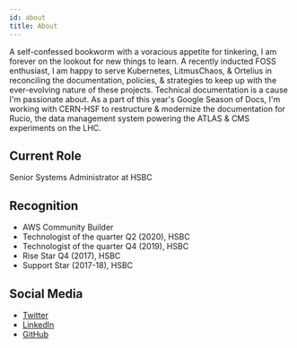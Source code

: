 ```yaml
---
id: about
title: About
---
```


A self-confessed bookworm with a voracious appetite for tinkering, I am forever on the lookout for new things to learn. A recently inducted FOSS enthusiast, I am happy to serve Kubernetes, LitmusChaos, & Ortelius in reconciling the documentation, policies, & strategies to keep up with the ever-evolving nature of these projects. Technical documentation is a cause I'm passionate about. As a part of this year's Google Season of Docs, I'm working with CERN-HSF to restructure & modernize the documentation for Rucio, the data management system powering the ATLAS & CMS experiments on the LHC.


## Current Role

Senior Systems Administrator at HSBC

## Recognition

- AWS Community Builder
- Technologist of the quarter Q2 (2020), HSBC
- Technologist of the quarter Q4 (2019), HSBC
- Rise Star Q4 (2017), HSBC
- Support Star (2017-18), HSBC

## Social Media

- [Twitter](https://twitter.com/Divya_Mohan02)
- [LinkedIn](https://www.linkedin.com/in/divya-mohan0209/)
- [GitHub](https://github.com/divya-mohan0209)
